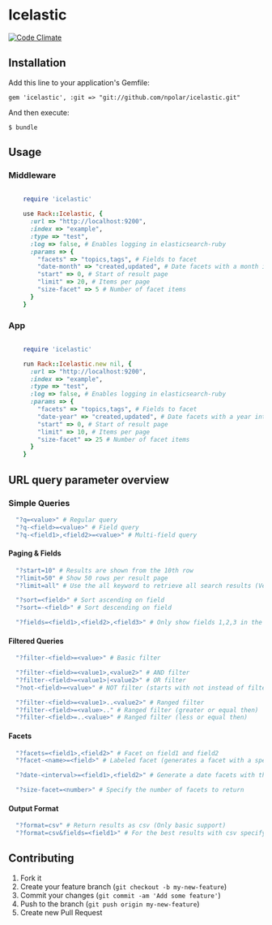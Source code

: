 # Icelastic

[![Code Climate](https://codeclimate.com/github/npolar/icelastic.png)](https://codeclimate.com/github/npolar/icelastic)

## Installation

Add this line to your application's Gemfile:

    gem 'icelastic', :git => "git://github.com/npolar/icelastic.git"

And then execute:

    $ bundle

## Usage

### Middleware

```ruby

    require 'icelastic'

    use Rack::Icelastic, {
      :url => "http://localhost:9200",
      :index => "example",
      :type => "test",
      :log => false, # Enables logging in elasticsearch-ruby
      :params => {
        "facets" => "topics,tags", # Fields to facet
        "date-month" => "created,updated", # Date facets with a month interval
        "start" => 0, # Start of result page
        "limit" => 20, # Items per page
        "size-facet" => 5 # Number of facet items
      }
    }

```

### App

```ruby

    require 'icelastic'

    run Rack::Icelastic.new nil, {
      :url => "http://localhost:9200",
      :index => "example",
      :type => "test",
      :log => false, # Enables logging in elasticsearch-ruby
      :params => {
        "facets" => "topics,tags", # Fields to facet
        "date-year" => "created,updated", # Date facets with a year interval
        "start" => 0, # Start of result page
        "limit" => 10, # Items per page
        "size-facet" => 25 # Number of facet items
      }
    }

```

## URL query parameter overview

### Simple Queries

```ruby
  "?q=<value>" # Regular query
  "?q-<field>=<value>" # Field query
  "?q-<field1>,<field2>=<value>" # Multi-field query
```

#### Paging & Fields

```ruby
  "?start=10" # Results are shown from the 10th row
  "?limit=50" # Show 50 rows per result page
  "?limit=all" # Use the all keyword to retrieve all search results (Very heavy and slow on large collections. Use with care!!!)

  "?sort=<field>" # Sort ascending on field
  "?sort=-<field>" # Sort descending on field

  "?fields=<field1>,<field2>,<field3>" # Only show fields 1,2,3 in the response rows
```

#### Filtered Queries

```ruby
  "?filter-<field>=<value>" # Basic filter

  "?filter-<field>=<value1>,<value2>" # AND filter
  "?filter-<field>=<value1>|<value2>" # OR filter
  "?not-<field>=<value>" # NOT filter (starts with not instead of filter)

  "?filter-<field>=<value1>..<value2>" # Ranged filter
  "?filter-<field>=<value>.." # Ranged filter (greater or equal then)
  "?filter-<field>=..<value>" # Ranged filter (less or equal then)
```

#### Facets

```ruby
  "?facets=<field1>,<field2>" # Facet on field1 and field2
  "?facet-<name>=<field>" # Labeled facet (generates a facet with a specific name)

  "?date-<interval>=<field1>,<field2>" # Generate a date facets with the specified interval (year|month|day)

  "?size-facet=<number>" # Specify the number of facets to return
```

#### Output Format

```ruby
  "?format=csv" # Return results as csv (Only basic support)
  "?format=csv&fields=<field1>" # For the best results with csv specify the fields you want in the results
```

## Contributing

1. Fork it
2. Create your feature branch (`git checkout -b my-new-feature`)
3. Commit your changes (`git commit -am 'Add some feature'`)
4. Push to the branch (`git push origin my-new-feature`)
5. Create new Pull Request
